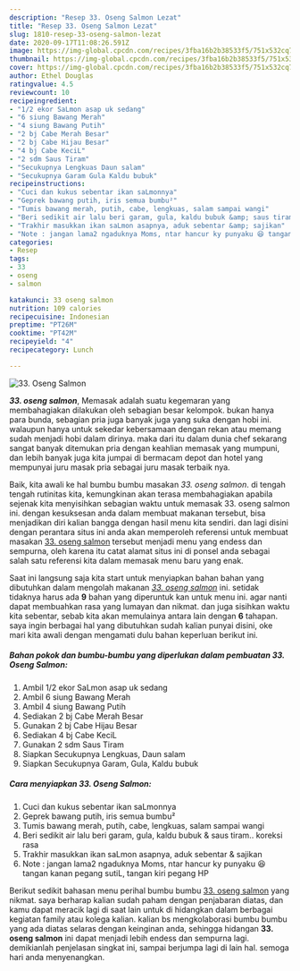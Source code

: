 ```yaml
---
description: "Resep 33. Oseng Salmon Lezat"
title: "Resep 33. Oseng Salmon Lezat"
slug: 1810-resep-33-oseng-salmon-lezat
date: 2020-09-17T11:08:26.591Z
image: https://img-global.cpcdn.com/recipes/3fba16b2b38533f5/751x532cq70/33-oseng-salmon-foto-resep-utama.jpg
thumbnail: https://img-global.cpcdn.com/recipes/3fba16b2b38533f5/751x532cq70/33-oseng-salmon-foto-resep-utama.jpg
cover: https://img-global.cpcdn.com/recipes/3fba16b2b38533f5/751x532cq70/33-oseng-salmon-foto-resep-utama.jpg
author: Ethel Douglas
ratingvalue: 4.5
reviewcount: 10
recipeingredient:
- "1/2 ekor SaLmon asap uk sedang"
- "6 siung Bawang Merah"
- "4 siung Bawang Putih"
- "2 bj Cabe Merah Besar"
- "2 bj Cabe Hijau Besar"
- "4 bj Cabe KeciL"
- "2 sdm Saus Tiram"
- "Secukupnya Lengkuas Daun salam"
- "Secukupnya Garam Gula Kaldu bubuk"
recipeinstructions:
- "Cuci dan kukus sebentar ikan saLmonnya"
- "Geprek bawang putih, iris semua bumbu²"
- "Tumis bawang merah, putih, cabe, lengkuas, salam sampai wangi"
- "Beri sedikit air lalu beri garam, gula, kaldu bubuk &amp; saus tiram.. koreksi rasa"
- "Trakhir masukkan ikan saLmon asapnya, aduk sebentar &amp; sajikan"
- "Note : jangan lama2 ngaduknya Moms, ntar hancur ky punyaku 😆 tangan kanan pegang sutiL, tangan kiri pegang HP"
categories:
- Resep
tags:
- 33
- oseng
- salmon

katakunci: 33 oseng salmon 
nutrition: 109 calories
recipecuisine: Indonesian
preptime: "PT26M"
cooktime: "PT42M"
recipeyield: "4"
recipecategory: Lunch

---
```



![33. Oseng Salmon](https://img-global.cpcdn.com/recipes/3fba16b2b38533f5/751x532cq70/33-oseng-salmon-foto-resep-utama.jpg)

<b><i>33. oseng salmon</i></b>, Memasak adalah suatu kegemaran yang membahagiakan dilakukan oleh sebagian besar kelompok. bukan hanya para bunda, sebagian pria juga banyak juga yang suka dengan hobi ini. walaupun hanya untuk sekedar kebersamaan dengan rekan atau memang sudah menjadi hobi dalam dirinya. maka dari itu dalam dunia chef sekarang sangat banyak ditemukan pria dengan keahlian memasak yang mumpuni, dan lebih banyak juga kita jumpai di bermacam depot dan hotel yang mempunyai juru masak pria sebagai juru masak terbaik nya.

Baik, kita awali ke hal bumbu bumbu masakan <i>33. oseng salmon</i>. di tengah tengah rutinitas kita, kemungkinan akan terasa membahagiakan apabila sejenak kita menyisihkan sebagian waktu untuk memasak 33. oseng salmon ini. dengan kesuksesan anda dalam membuat makanan tersebut, bisa menjadikan diri kalian bangga dengan hasil menu kita sendiri. dan lagi disini dengan perantara situs ini anda akan memperoleh referensi untuk membuat masakan <u>33. oseng salmon</u> tersebut menjadi menu yang endess dan sempurna, oleh karena itu catat alamat situs ini di ponsel anda sebagai salah satu referensi kita dalam memasak menu baru yang enak.




Saat ini langsung saja kita start untuk menyiapkan bahan bahan yang dibutuhkan dalam mengolah makanan <u><i>33. oseng salmon</i></u> ini. setidak tidaknya harus ada <b>9</b> bahan yang diperuntuk kan untuk menu ini. agar nanti dapat membuahkan rasa yang lumayan dan nikmat. dan juga sisihkan waktu kita sebentar, sebab kita akan memulainya antara lain dengan <b>6</b> tahapan. saya ingin berbagai hal yang dibutuhkan sudah kalian punyai disini, oke mari kita awali dengan mengamati dulu bahan keperluan berikut ini.

<!--inarticleads1-->

##### Bahan pokok dan bumbu-bumbu yang diperlukan dalam pembuatan 33. Oseng Salmon:

1. Ambil 1/2 ekor SaLmon asap uk sedang
1. Ambil 6 siung Bawang Merah
1. Ambil 4 siung Bawang Putih
1. Sediakan 2 bj Cabe Merah Besar
1. Gunakan 2 bj Cabe Hijau Besar
1. Sediakan 4 bj Cabe KeciL
1. Gunakan 2 sdm Saus Tiram
1. Siapkan Secukupnya Lengkuas, Daun salam
1. Siapkan Secukupnya Garam, Gula, Kaldu bubuk




<!--inarticleads2-->

##### Cara menyiapkan 33. Oseng Salmon:

1. Cuci dan kukus sebentar ikan saLmonnya
1. Geprek bawang putih, iris semua bumbu²
1. Tumis bawang merah, putih, cabe, lengkuas, salam sampai wangi
1. Beri sedikit air lalu beri garam, gula, kaldu bubuk &amp; saus tiram.. koreksi rasa
1. Trakhir masukkan ikan saLmon asapnya, aduk sebentar &amp; sajikan
1. Note : jangan lama2 ngaduknya Moms, ntar hancur ky punyaku 😆 tangan kanan pegang sutiL, tangan kiri pegang HP




Berikut sedikit bahasan menu perihal bumbu bumbu <u>33. oseng salmon</u> yang nikmat. saya berharap kalian sudah paham dengan penjabaran diatas, dan kamu dapat meracik lagi di saat lain untuk di hidangkan dalam berbagai kegiatan family atau kolega kalian. kalian bs mengkolaborasi bumbu bumbu yang ada diatas selaras dengan keinginan anda, sehingga hidangan <b>33. oseng salmon</b> ini dapat menjadi lebih endess dan sempurna lagi. demikianlah penjelasan singkat ini, sampai berjumpa lagi di lain hal. semoga hari anda menyenangkan.
